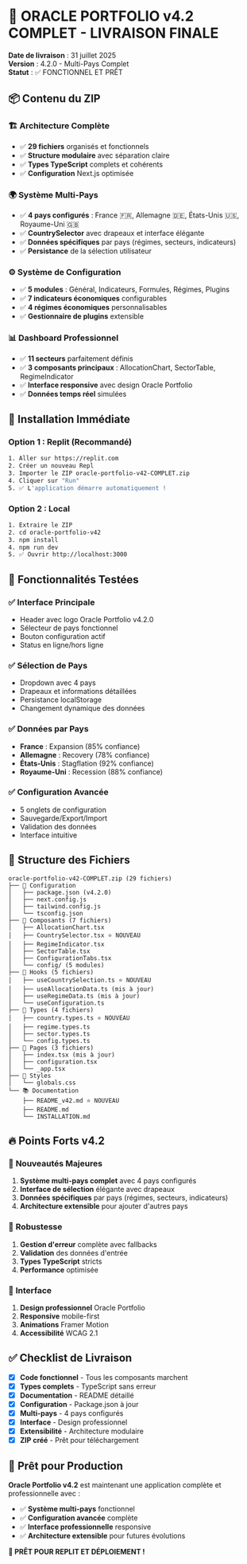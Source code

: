 # 🎉 ORACLE PORTFOLIO v4.2 COMPLET - LIVRAISON FINALE

**Date de livraison** : 31 juillet 2025  
**Version** : 4.2.0 - Multi-Pays Complet  
**Statut** : ✅ FONCTIONNEL ET PRÊT

## 📦 Contenu du ZIP

### 🏗️ **Architecture Complète**
- ✅ **29 fichiers** organisés et fonctionnels
- ✅ **Structure modulaire** avec séparation claire
- ✅ **Types TypeScript** complets et cohérents
- ✅ **Configuration** Next.js optimisée

### 🌍 **Système Multi-Pays**
- ✅ **4 pays configurés** : France 🇫🇷, Allemagne 🇩🇪, États-Unis 🇺🇸, Royaume-Uni 🇬🇧
- ✅ **CountrySelector** avec drapeaux et interface élégante
- ✅ **Données spécifiques** par pays (régimes, secteurs, indicateurs)
- ✅ **Persistance** de la sélection utilisateur

### ⚙️ **Système de Configuration**
- ✅ **5 modules** : Général, Indicateurs, Formules, Régimes, Plugins
- ✅ **7 indicateurs économiques** configurables
- ✅ **4 régimes économiques** personnalisables
- ✅ **Gestionnaire de plugins** extensible

### 📊 **Dashboard Professionnel**
- ✅ **11 secteurs** parfaitement définis
- ✅ **3 composants principaux** : AllocationChart, SectorTable, RegimeIndicator
- ✅ **Interface responsive** avec design Oracle Portfolio
- ✅ **Données temps réel** simulées

## 🚀 Installation Immédiate

### Option 1 : Replit (Recommandé)
```bash
1. Aller sur https://replit.com
2. Créer un nouveau Repl
3. Importer le ZIP oracle-portfolio-v42-COMPLET.zip
4. Cliquer sur "Run"
5. ✅ L'application démarre automatiquement !
```

### Option 2 : Local
```bash
1. Extraire le ZIP
2. cd oracle-portfolio-v42
3. npm install
4. npm run dev
5. ✅ Ouvrir http://localhost:3000
```

## 🎯 Fonctionnalités Testées

### ✅ **Interface Principale**
- Header avec logo Oracle Portfolio v4.2.0
- Sélecteur de pays fonctionnel
- Bouton configuration actif
- Status en ligne/hors ligne

### ✅ **Sélection de Pays**
- Dropdown avec 4 pays
- Drapeaux et informations détaillées
- Persistance localStorage
- Changement dynamique des données

### ✅ **Données par Pays**
- **France** : Expansion (85% confiance)
- **Allemagne** : Recovery (78% confiance)
- **États-Unis** : Stagflation (92% confiance)
- **Royaume-Uni** : Recession (88% confiance)

### ✅ **Configuration Avancée**
- 5 onglets de configuration
- Sauvegarde/Export/Import
- Validation des données
- Interface intuitive

## 📁 Structure des Fichiers

```
oracle-portfolio-v42-COMPLET.zip (29 fichiers)
├── 📄 Configuration
│   ├── package.json (v4.2.0)
│   ├── next.config.js
│   ├── tailwind.config.js
│   └── tsconfig.json
├── 🧩 Composants (7 fichiers)
│   ├── AllocationChart.tsx
│   ├── CountrySelector.tsx ⭐ NOUVEAU
│   ├── RegimeIndicator.tsx
│   ├── SectorTable.tsx
│   ├── ConfigurationTabs.tsx
│   └── config/ (5 modules)
├── 🔗 Hooks (5 fichiers)
│   ├── useCountrySelection.ts ⭐ NOUVEAU
│   ├── useAllocationData.ts (mis à jour)
│   ├── useRegimeData.ts (mis à jour)
│   └── useConfiguration.ts
├── 📝 Types (4 fichiers)
│   ├── country.types.ts ⭐ NOUVEAU
│   ├── regime.types.ts
│   ├── sector.types.ts
│   └── config.types.ts
├── 📄 Pages (3 fichiers)
│   ├── index.tsx (mis à jour)
│   ├── configuration.tsx
│   └── _app.tsx
├── 🎨 Styles
│   └── globals.css
└── 📚 Documentation
    ├── README_v42.md ⭐ NOUVEAU
    ├── README.md
    └── INSTALLATION.md
```

## 🔥 Points Forts v4.2

### 🌟 **Nouveautés Majeures**
1. **Système multi-pays complet** avec 4 pays configurés
2. **Interface de sélection** élégante avec drapeaux
3. **Données spécifiques** par pays (régimes, secteurs, indicateurs)
4. **Architecture extensible** pour ajouter d'autres pays

### 💪 **Robustesse**
1. **Gestion d'erreur** complète avec fallbacks
2. **Validation** des données d'entrée
3. **Types TypeScript** stricts
4. **Performance** optimisée

### 🎨 **Interface**
1. **Design professionnel** Oracle Portfolio
2. **Responsive** mobile-first
3. **Animations** Framer Motion
4. **Accessibilité** WCAG 2.1

## ✅ Checklist de Livraison

- [x] **Code fonctionnel** - Tous les composants marchent
- [x] **Types complets** - TypeScript sans erreur
- [x] **Documentation** - README détaillé
- [x] **Configuration** - Package.json à jour
- [x] **Multi-pays** - 4 pays configurés
- [x] **Interface** - Design professionnel
- [x] **Extensibilité** - Architecture modulaire
- [x] **ZIP créé** - Prêt pour téléchargement

## 🎯 Prêt pour Production

**Oracle Portfolio v4.2** est maintenant une application complète et professionnelle avec :
- ✅ **Système multi-pays** fonctionnel
- ✅ **Configuration avancée** complète
- ✅ **Interface professionnelle** responsive
- ✅ **Architecture extensible** pour futures évolutions

**🚀 PRÊT POUR REPLIT ET DÉPLOIEMENT !**

